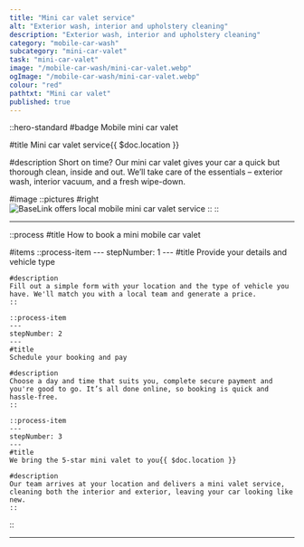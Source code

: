 ```yaml
---
title: "Mini car valet service"
alt: "Exterior wash, interior and upholstery cleaning"
description: "Exterior wash, interior and upholstery cleaning"
category: "mobile-car-wash"
subcategory: "mini-car-valet"
task: "mini-car-valet"
image: "/mobile-car-wash/mini-car-valet.webp"
ogImage: "/mobile-car-wash/mini-car-valet.webp"
colour: "red"
pathtxt: "Mini car valet"
published: true
---
```


::hero-standard
#badge
Mobile mini car valet

#title
Mini car valet service{{ $doc.location }}

#description
Short on time? Our mini car valet gives your car a quick but thorough clean, inside and out. We’ll take care of the essentials – exterior wash, interior vacuum, and a fresh wipe-down.

#image
    ::pictures
    #right
    ![BaseLink offers local mobile mini car valet service](/mobile-car-wash/mini-car-valet.webp)
    ::
::

---

::process
#title
How to book a mini mobile car valet

#items
    ::process-item
    ---
    stepNumber: 1
    ---
    #title
    Provide your details and vehicle type

    #description
    Fill out a simple form with your location and the type of vehicle you have. We'll match you with a local team and generate a price.
    ::
    
    ::process-item
    ---
    stepNumber: 2
    ---
    #title
    Schedule your booking and pay

    #description
    Choose a day and time that suits you, complete secure payment and you're good to go. It’s all done online, so booking is quick and hassle-free.
    ::

    ::process-item
    ---
    stepNumber: 3
    ---
    #title
    We bring the 5-star mini valet to you{{ $doc.location }}

    #description
    Our team arrives at your location and delivers a mini valet service, cleaning both the interior and exterior, leaving your car looking like new.
    ::
::

---